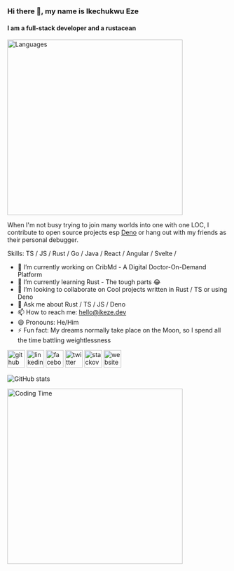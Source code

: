 ### Hi there 👋, my name is Ikechukwu Eze
#### I am a full-stack developer and a rustacean

[<img src="https://wakatime.com/share/@Ikechukwu/cd5f879b-c14a-42dc-8ddf-9a24e9866be3.svg" alt='Languages' height='400'>](https://github.com/iykekings)

When I'm not busy trying to join many worlds into one with one LOC, I contribute to open source projects esp [Deno](https://github.com/denoland) or hang out with my friends as their personal debugger.

Skills: TS / JS / Rust / Go / Java / React / Angular / Svelte / 

- 🔭 I’m currently working on CribMd - A Digital Doctor-On-Demand Platform 
- 🌱 I’m currently learning Rust - The tough parts 😂 
- 👯 I’m looking to collaborate on Cool projects written in Rust / TS or using Deno 
- 💬 Ask me about Rust / TS / JS / Deno 
- 📫 How to reach me: hello@ikeze.dev 
- 😄 Pronouns: He/Him 
- ⚡ Fun fact: My dreams normally take place on the Moon, so I spend all the time battling weightlessness 


[<img src='https://cdn.jsdelivr.net/npm/simple-icons@3.0.1/icons/github.svg' alt='github' height='40'>](https://github.com/iykekings)  [<img src='https://cdn.jsdelivr.net/npm/simple-icons@3.0.1/icons/linkedin.svg' alt='linkedin' height='40'>](https://www.linkedin.com/in/iykekings/)  [<img src='https://cdn.jsdelivr.net/npm/simple-icons@3.0.1/icons/facebook.svg' alt='facebook' height='40'>](https://www.facebook.com/Iykkings)  [<img src='https://cdn.jsdelivr.net/npm/simple-icons@3.0.1/icons/twitter.svg' alt='twitter' height='40'>](https://twitter.com/ikezedev)  [<img src='https://cdn.jsdelivr.net/npm/simple-icons@3.0.1/icons/stackoverflow.svg' alt='stackoverflow' height='40'>](https://stackoverflow.com/users/10328101)  [<img src='https://cdn.jsdelivr.net/npm/simple-icons@3.0.1/icons/icloud.svg' alt='website' height='40'>](https://ikeze.dev)  

![GitHub stats](https://github-readme-stats.vercel.app/api?username=iykekings&show_icons=true)  

[<img src="https://wakatime.com/share/@Ikechukwu/b95eab7d-c109-4afa-93de-b7047fe99566.svg" alt='Coding Time' height='400'>](https://github.com/iykekings)
